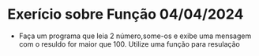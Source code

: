# Exerício sobre Função 04/04/2024

- Faça um programa que leia 2 número,some-os e exibe uma mensagem com o resuldo for maior que 100. Utilize uma função para resulação
